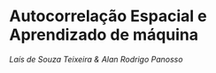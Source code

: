 
<!-- README.md is generated from README.Rmd. Please edit that file -->

# Autocorrelação Espacial e Aprendizado de máquina

*Laís de Souza Teixeira & Alan Rodrigo Panosso*
